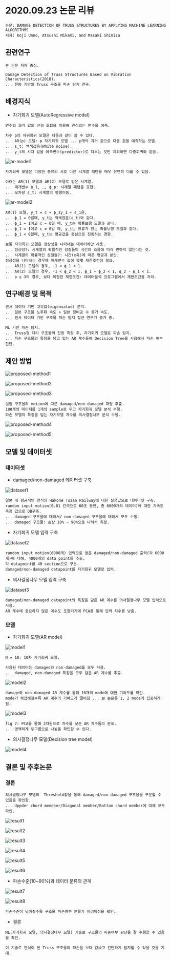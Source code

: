 # 2020.09.23 논문 리뷰

```
논문: DAMAGE DETECTION OF TRUSS STRUCTURES BY APPLYING MACHINE LEARNING ALGORITHMS 
저자: Koji Unno, Atsushi Mikami, and Masaki Shimizu
```

## 관련연구

```
본 논문 저자 중심.

Damage Detection of Truss Structures Based on Vibration Characteristics(2018).
... 진동 기반의 Truss 구조물 파손 탐지 연구.
```

## 배경지식

- 자기회귀 모델(AutoRegressive model)

```
변수의 과거 값의 선형 조합을 이용해 관심있는 변수를 예측.

차수 p의 자귀회귀 모델은 다음과 같이 쓸 수 있다.
... AR(p) 모델: p 자기회귀 모델 ... p개의 과거 값으로 다음 값을 예측하는 모델.
... ε_t: 백색잡음(White noise).
... y_t의 시차 값을 예측변수(predictor)로 다루는 것만 제외하면 다중회귀와 같음.
```

![ar-model1](./img/ar-model1.PNG)

```
자기회귀 모델은 다양한 종류의 서로 다른 시계열 패턴을 매우 유연히 다룰 수 있음.

아래는 AR(1) 모델과 AR(2) 모델로 얻은 시계열.
... 매개변수 ϕ_1, …, ϕ_p: 시계열 패턴을 표현.
... 오차항 ε_t: 시계열의 평행이동.
```

![ar-model2](./img/ar-model2.PNG)

```
AR(1) 모델, y_t = c + ϕ_1y_1 + ε_1은,
... ϕ_1 = 0일때, y_t는 백색잡음(ε_t)와 같다.
... ϕ_1 = 1이고 c = 0일 때, y_t는 확률보행 모델과 같다.
... ϕ_1 = 1이고 c ≠ 0일 때, y_t는 표류가 있는 확률보행 모델과 같다.
... ϕ_1 < 0일때, y_t는 평균값을 중심으로 진동하는 경향.

보통 자기회귀 모델은 정상성을 나타내는 데이터에만 사용.
... 정상성?: 시계열의 확률적인 성질들이 시간의 흐름에 따라 변하지 않는다는 것.
... 시계열의 확률적인 성질들?: 시간(x축)에 따른 평균과 분산.
정상성을 나타내는 경우에 매개변수 값에 몇몇 제한조건이 필요.
... AR(1) 모델의 경우, -1 < ϕ_1 < 1.
... AR(2) 모델의 경우, -1 < ϕ_2 < 1, ϕ_1 + ϕ_2 < 1, ϕ_2 - ϕ_1 < 1.
... p ≥ 3의 경우, 보다 복잡한 제한조건: 데이터분석 프로그램에서 제한조건을 처리.
```

## 연구배경 및 목적

```
센서 데이터 기반 고유값(eigenvalue) 분석.
... 일본 구조물 노후화 속도 > 일본 정비공 수 증가 속도.
... 센서 데이터 기반 구조물 파손 탐지 접근 연구가 증가 중.

ML 기반 파손 탐지.
... Truss형 다리 구조물의 진동 측정 후, 자기회귀 모델로 파손 탐지.
... 파손 구조물의 특징을 담고 있는 AR 계수들에 Decision Tree를 사용해서 파손 여부 판단.
```

## 제안 방법

![proposed-method1](./img/proposed-method1.PNG)

![proposed-method2](./img/proposed-method2.PNG)

![proposed-method3](./img/proposed-method3.PNG)

```
실험 구조물의 motion에 따른 damaged/non-damaged 파형 추출.
100개의 데이터를 1개의 sample로 두고 자기회귀 모델 분석 수행.
파손 모델의 특징을 담는 자기모델 계수를 의사결정나무 분석 수행.
```

![proposed-method4](./img/proposed-method4.PNG)

![proposed-method5](./img/proposed-method5.PNG)

## 모델 및 데이터셋

### 데이터셋

- damaged/non-damaged 데이터셋 구축

![dataset1](./img/dataset1.PNG)

```
일본 내 평균적인 연식의 Hakone Tozan Railway에 대한 실험값으로 데이터셋 구축.
random input motion(0.01 간격으로 60초 동안, 총 6000개의 데이터)에 대한 가속도측정 값으로 DB구축.
... damaged 구조물에 대해서/ non-damaged 구조물에 대해서 모두 수행.
... damaged 구조물: 손상 10% ~ 90%으로 나눠서 측정.
```

- 자기회귀 모델 입력 구축

![dataset2](./img/dataset2.PNG)

```
random input motion(6000개) 입력으로 얻은 damaged/non-damaged 출력(각 6000개)에 대해, 4000개의 data point를 추출.
각 datapoint를 40 section으로 구분.
damaged/non-damaged datapoint를 자기회귀 모델로 입력.
```

- 의사결정나무 모델 입력 구축

![dataset3](./img/dataset3.PNG)

```
damaged/non-damaged datapoint의 특징을 담은 AR 계수를 의사결정나무 모델 입력으로 사용.
AR 계수에 중요하지 않은 계수도 포함되기에 PCA를 통해 입력 차수를 낮춤.
```

### 모델

- 자기회귀 모델(AR model)

![model1](./img/model1.PNG)

```
N = 10: 10차 자기회귀 모델.

사용된 데이터는 damaged와 non-damaged를 모두 사용.
... damaged, non-damaged 특징을 모두 담은 AR 계수를 추출.
```

![model2](./img/model2.PNG)

```
damage와 non-damaged AR 계수를 통해 10개의 mode에 대한 기여도를 확인.
mode가 복잡해질수록 AR 계수의 기여도가 떨어짐 ... 본 논문은 1, 2 mode에 집중하게 됨.
```

![model3](./img/model3.PNG)

```
fig 7: PCA를 통해 2차원으로 차수를 낮춘 AR 계수들의 분포.
... 명백하게 두그룹으로 나뉨을 확인할 수 있다.
```

- 의사결정나무 모델(Decision tree model)

![model4](./img/model4.PNG)

## 결론 및 추후논문

### 결론

```
의사결정나무 모델의  Threshold값을 통해 damaged/non-damaged 구조물을 구분할 수 있음을 확인함.
... Uppder chord memeber/Diagonal member/Bottom chord member에 대해 모두 확인.
```

![result1](./img/result1.PNG)

![result2](./img/result2.PNG)

![result3](./img/result3.PNG)

![result4](./img/result4.PNG)

![result5](./img/result5.PNG)

![result6](./img/result6.PNG)

- 파손수준(10~90%)과 데이터 분류의 관계

![result7](./img/result7.PNG)

![result8](./img/result8.PNG)

```
파손수준이 낮아질수록 구조물 파손여부 분류가 어려워짐을 확인.
```

- 결론

```
ML(자기회귀 모델, 의사결정나무 모델) 기술로 구조물의 파손여부 판단을 잘 수행할 수 있음을 확인.

이 기술로 연식이 된 Truss 구조물의 파손을 보다 값싸고 간단하게 탐지할 수 있을 것을 기대.
```
